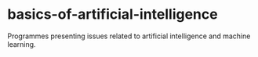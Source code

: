 # basics-of-artificial-intelligence
Programmes presenting issues related to artificial intelligence and machine learning.
